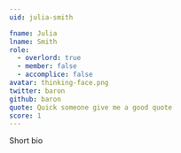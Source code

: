```yaml
---
uid: julia-smith

fname: Julia
lname: Smith
role:
  - overlord: true
  - member: false
  - accomplice: false
avatar: thinking-face.png
twitter: baron
github: baron
quote: Quick someone give me a good quote
score: 1
---
```


Short bio
